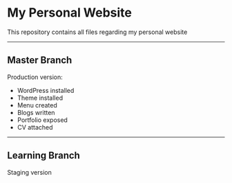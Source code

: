 # My Personal Website
This repository contains all files regarding my personal website

----------------

## Master Branch
Production version:

- WordPress installed
- Theme installed
- Menu created
- Blogs written
- Portfolio exposed
- CV attached

----------------

## Learning Branch
Staging version
